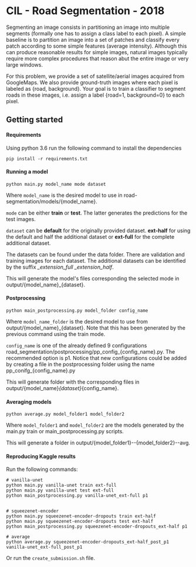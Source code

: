# CIL - Road Segmentation - 2018

Segmenting an image consists in partitioning an image into multiple segments (formally one has to assign a class label to each pixel). A simple baseline is to partition an image into a set of patches and classify every patch according to some simple features (average intensity). Although this can produce reasonable results for simple images, natural images typically require more complex procedures that reason abut the entire image or very large windows.

For this problem, we provide a set of satellite/aerial images acquired from GoogleMaps. We also provide ground-truth images where each pixel is labeled as {road, background}. Your goal is to train a classifier to segment roads in these images, i.e. assign a label {road=1, background=0} to each pixel.

## Getting started

#### Requirements

Using python 3.6 run the following command to install the dependencies

```
pip install -r requirements.txt
```

#### Running a model

```
python main.py model_name mode dataset
```

Where `model_name` is the desired model to use in road-segmentation/models/{model_name}.

`mode` can be either **train** or **test**. The latter generates the predictions for the test images.

`dataset` can be **default** for the originally provided dataset. **ext-half** for using the default and half the additional dataset or **ext-full**
for the complete additional dataset.

The datasets can be found under the data folder. There are validation and training images for each dataset. The additional datasets can be identified by the
suffix *_extension_full* *_extension_half*.

This will generate the model's files corresponding the selected mode in output/{model_name}_{dataset}.

#### Postprocessing

```
python main_postprocessing.py model_folder config_name
```

Where `model_name_folder` is the desired model to use from output/{model_name}_{dataset}. Note that this has been generated by the previous command using the train mode.

`config_name` is one of the already defined 9 configurations road_segmentation/postprocessing/pp_config_{config_name}.py. The recommended option is p1.
Notice that new configurations could be added by creating a file in the postprocessing folder using the name pp_conifg_{config_name}.py

This will generate folder with the corresponding files in output/{model_name}_{dataset}_{config_name}.

#### Averaging models

```
python average.py model_folder1 model_folder2
```

Where `model_folder1` and `model_folder2` are the models generated by the main.py train or main_postprocessing.py scripts.

This will generate a folder in output/{model_folder1}--{model_folder2}--avg.


#### Reproducing Kaggle results

Run the following commands:

```
# vanilla-unet
python main.py vanilla-unet train ext-full
python main.py vanilla-unet test ext-full
python main_postprocessing.py vanilla-unet_ext-full p1


# squeezenet-encoder
python main.py squeezenet-encoder-dropouts train ext-half
python main.py squeezenet-encoder-dropouts test ext-half
python main_postprocessing.py squeezenet-encoder-dropouts_ext-half p1

# average
python average.py squeezenet-encoder-dropouts_ext-half_post_p1 vanilla-unet_ext-full_post_p1
```
Or run the `create_submission.sh` file.